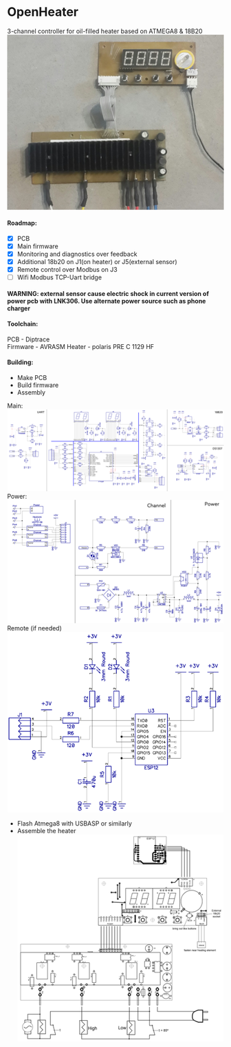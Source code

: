 # OpenHeater
3-channel controller for oil-filled heater based on ATMEGA8 & 18B20
![Photo](/Docs/Wiki/PCBs.png)

#### Roadmap:
- [x] PCB
- [x] Main firmware
- [x] Monitoring and diagnostics over feedback
- [x] Additional 18b20 оn J1(on heater) or J5(external sensor)
- [x] Remote control over Modbus on J3
- [ ] Wifi Modbus TCP-Uart bridge
#### WARNING: external sensor cause electric shock in current version of power pcb with LNK306. Use alternate power source such as phone charger

#### Toolchain:
PCB - Diptrace  
Firmware - AVRASM
Heater - polaris PRE C 1129 HF

#### Building:
- Make PCB
- Build firmware
- Assembly

Main:
![Main](/Docs/Schemas/Main.png)
Power:
![Power](/Docs/Schemas/Power.png)
Remote (if needed)
![Remote_WIFI](/Docs/Schemas/Remote_WIFI.png)
- Flash Atmega8 with USBASP or similarly
- Assemble the heater
![Common](/Docs/Schemas/Common.png)

